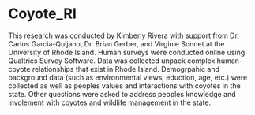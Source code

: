# Coyote_RI

This research was conducted by Kimberly Rivera with support from Dr. Carlos Garcia-Quijano, Dr. Brian Gerber, and Virginie Sonnet at the University of Rhode Island. Human surveys were conducted online using Qualtrics Survey Software. Data was collected unpack complex human-coyote relationships that exist in Rhode Island. Demogrpahic and background data (such as environmental views, eduction, age, etc.) were collected as well as peoples values and interactions with coyotes in the state. Other questions were asked to address peoples knowledge and involement with coyotes and wildlife management in the state. 
